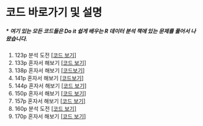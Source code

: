 코드 바로가기 및 설명
==============================

##### \* 여기 있는 모든 코드들은 Do it 쉽게 배우는 R 데이터 분석 책에 있는 문제를 풀어서 나왔습니다.


1. 123p 분석 도전   [[코드 보기]](https://github.com/Mangcho/class_R/blob/master/code/r_homework_123p.R)
2. 133p 혼자서 해보기 [[코드 보기]](https://github.com/Mangcho/class_R/blob/master/code/R_133p.R)
3. 138p 혼자서 해보기 [[코드보기]](https://github.com/Mangcho/class_R/blob/master/code/r_138p.R)
4. 141p 혼자서 해보기 [[코드보기]](https://github.com/Mangcho/class_R/blob/master/code/r_141p.R)
5. 144p 혼자서 해보기 [[코드 보기]](https://github.com/Mangcho/class_R/blob/master/code/r_144p.R)
6. 150p 혼자서 해보기 [[코드 보기]](https://github.com/Mangcho/class_R/blob/master/code/r_150p.R)
7. 157p 혼자서 해보기 [[코드 보기]](https://github.com/Mangcho/class_R/blob/master/code/r_157p.R)
8. 160p 분석 도전 [[코드 보기]](https://github.com/Mangcho/class_R/blob/master/code/r_160p.R)
9. 170p 혼자서 해보기 [[코드 보기]](https://github.com/Mangcho/class_R/blob/master/code/r_170p.R)
